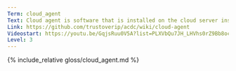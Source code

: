 ```yaml
---
Term: cloud_agent
Text: Cloud agent is software that is installed on the cloud server instances for  security, monitoring, and analysis
Link: https://github.com/trustoverip/acdc/wiki/cloud-agent
Videostart: https://youtu.be/GqjsRuu0V5A?list=PLXVbQu7JH_LHVhs0rZ9Bb8ocyKlPljkaG&t=02m01s
Level: 3
---
```


{% include_relative gloss/cloud_agent.md %}

